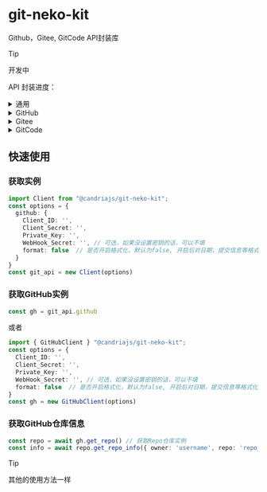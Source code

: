 # git-neko-kit
Github，Gitee, GitCode API封装库

> [!Tip]
> 开发中

API 封装进度：

<details>
<summary>通用</summary>
 以下每个类都具有

| 功能           | 状态      |
|----------------|-----------|
| 设置Toke(仅支持Github apps的用户acess_token)   | ✅ 已完成 |
| 设置系统代理   | ✅ 已完成 |
| 设置通用代理   | ✅ 已完成 |
| 设置反向代理   | ✅ 已完成 |
</details>

<details>
<summary>GitHub</summary>

  <details>
    <summary>授权</summary>
以下的Github Apps的功能

| 功能           | 状态      |
|----------------|-----------|
| 创建应用安装  | ✅ 已完成 |
| 创建应用管理   | ✅ 已完成|
| 创建授权   | ✅ 已完成 |
| 通过授权获取用户token   | ✅ 已完成 |
| 刷新用户token   | ✅ 已完成 |
| 检查用户token状态   | ✅ 已完成 |
  </details>

  <details>
    <summary>用户</summary>

| 功能           | 状态      |
|----------------|-----------|
| 获取用户信息 | ✅ 已完成 |
| 获取用户贡献数据   | ✅ 已完成 |

  </details>

  <details>
    <summary>仓库</summary>

| 功能           | 状态      |
|----------------|-----------|
| 获取组织仓库列表  | ✅ 已完成 |
| 获取用户仓库列表  | ✅ 已完成 |
| 获取仓库信息   | ✅ 已完成 |
| 创建组织仓库   | ✅ 已完成 |
| 更新仓库信息   | ✅ 已完成 |
| 删除仓库   | ✅ 已完成 |
| 获取仓库语言   | ✅ 已完成 |

  </details>

  <details>
    <summary>Release</summary>

| 功能           | 状态      |
|----------------|-----------|
| 获取Release信息 | ✅ 已完成 |
| 创建Release   | ✅ 已完成 |
| 更新Release   | ✅ 已完成 |
| 删除Release   | ✅ 已完成 |

  </details>

  <details>
    <summary>Issue</summary>

| 功能           | 状态      |
|----------------|-----------|
| 获取Issue信息 | ✅ 已完成 |
| 创建Issue   | ✅ 已完成 |
| 更新Issue   | ✅ 已完成 |
| 锁定Issue   | ✅ 已完成 |
| 解锁Issue   | ✅ 已完成 |
| 更新Issue评论 | ✅ 已完成 |

  </details>

</details>

<details>
<summary>Gitee</summary>

暂无
</details>

<details>
<summary>GitCode</summary>
暂无
</details>


## 快速使用

### 获取实例
```ts
import Client from "@candriajs/git-neko-kit";
const options = {
  github: {
    Client_ID: '',
    Client_Secret: '',
    Private_Key: '',
    WebHook_Secret: '', // 可选，如果没设置密钥的话，可以不填
    format: false  // 是否开启格式化，默认为false, 开启后对日期，提交信息等格式化拆分
  }
}
const git_api = new Client(options)
```

### 获取GitHub实例
```ts
const gh = git_api.github
```
或者
```ts
import { GitHubClient } "@candriajs/git-neko-kit";
const options = {
  Client_ID: '',
  Client_Secret: '',
  Private_Key: '',
  WebHook_Secret: '', // 可选，如果没设置密钥的话，可以不填
  format: false  // 是否开启格式化，默认为false, 开启后对日期，提交信息等格式化拆分
}
const gh = new GitHubClient(options)
```

### 获取GitHub仓库信息
```ts
const repo = await gh.get_repo() // 获取Repo仓库实例
const info = await repo.get_repo_info({ owner: 'username', repo: 'repo_name' }) // 获取仓库信息
```

> [!Tip]
> 其他的使用方法一样
